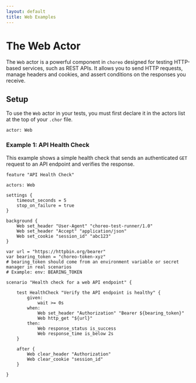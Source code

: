 ```yaml
---
layout: default
title: Web Examples
---
```


# The Web Actor

The `Web` actor is a powerful component in `choreo` designed for testing HTTP-based services, such as REST APIs. It allows you to send HTTP requests, manage headers and cookies, and assert conditions on the responses you receive.

## Setup

To use the `Web` actor in your tests, you must first declare it in the actors list at the top of your `.chor` file.

```
actor: Web
```

### Example 1: API Health Check

This example shows a simple health check that sends an authenticated `GET` request to an API endpoint and verifies the response.

```
feature "API Health Check"

actors: Web

settings {
    timeout_seconds = 5
    stop_on_failure = true
}

background {
    Web set_header "User-Agent" "choreo-test-runner/1.0"
    Web set_header "Accept" "application/json"
    Web set_cookie "session_id" "abc123"
}

var url = "https://httpbin.org/bearer"
var bearing_token = "choreo-token-xyz"
# bearing_token should come from an environment variable or secret manager in real scenarios
# Example: env: BEARING_TOKEN

scenario "Health check for a web API endpoint" {

    test HealthCheck "Verify the API endpoint is healthy" {
        given:
            wait >= 0s
        when:
            Web set_header "Authorization" "Bearer ${bearing_token}"
            Web http_get "${url}"
        then:
            Web response_status is_success
            Web response_time is_below 2s
    }

    after {
        Web clear_header "Authorization"
        Web clear_cookie "session_id"
    }

}
```
